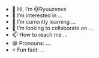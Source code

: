 - 👋 Hi, I’m @Ryuuzenvs
- 👀 I’m interested in ...
- 🌱 I’m currently learning ...
- 💞️ I’m looking to collaborate on ...
- 📫 How to reach me ...
- 😄 Pronouns: ...
- ⚡ Fun fact: ...

<!---
Ryuuzenvs/Ryuuzenvs is a ✨ special ✨ repository because its `README.md` (this file) appears on your GitHub profile.
You can click the Preview link to take a look at your changes.
--->
